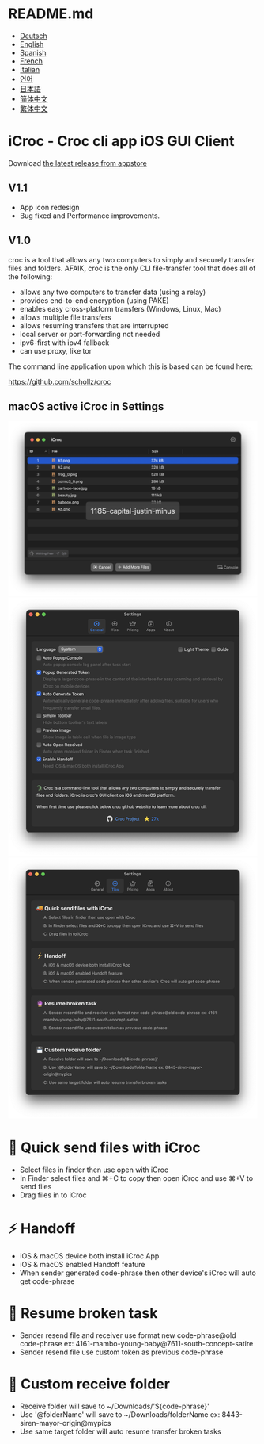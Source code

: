 # README.md
- [Deutsch](README.de.md)
- [English](README.md)
- [Spanish](README.es.md)
- [French](README.fr.md)
- [Italian](README.it.md)
- [언어](README.ko.md)
- [日本語](README.ja.md)
- [简体中文](README.zh_cn.md)
- [繁体中文](README.zh_tw.md)

# iCroc - Croc cli app iOS GUI Client

Download [the latest release from appstore](https://apps.apple.com/us/app/id6444355962)

V1.1
---
- App icon redesign
- Bug fixed and Performance improvements.

V1.0
---
croc is a tool that allows any two computers to simply and securely transfer files and folders. AFAIK, croc is the only CLI file-transfer tool that does all of the following:

- allows any two computers to transfer data (using a relay)
- provides end-to-end encryption (using PAKE)
- enables easy cross-platform transfers (Windows, Linux, Mac)
- allows multiple file transfers
- allows resuming transfers that are interrupted
- local server or port-forwarding not needed
- ipv6-first with ipv4 fallback
- can use proxy, like tor

The command line application upon which this is based can be found here:

https://github.com/schollz/croc

## macOS active iCroc in Settings
![macOS-iCroc-1](images/macos1.png)
![macOS-iCroc-2](images/macos2.png)
![macOS-iCroc-3](images/macos3.png)

# 🚚 Quick send files with iCroc
- Select files in finder then use open with iCroc
- In Finder select files and ⌘+C to copy then open iCroc and use ⌘+V to send files
- Drag files in to iCroc

# ⚡ Handoff
- iOS & macOS device both install iCroc App
- iOS & macOS enabled Handoff feature
- When sender generated code-phrase then other device's iCroc will auto get code-phrase

# 🔮 Resume broken task
- Sender resend file and receiver use format new code-phrase@old code-phrase ex: 4161-mambo-young-baby@7611-south-concept-satire
- Sender resend file use custom token as previous code-phrase

# 💾 Custom receive folder
- Receive folder will save to ~/Downloads/'${code-phrase}'
- Use '@folderName' will save to ~/Downloads/folderName ex: 8443-siren-mayor-origin@mypics
- Use same target folder will auto resume transfer broken tasks

